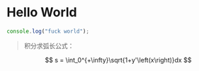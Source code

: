 # Hello World

```javascript
console.log("fuck world");
```

> 积分求弧长公式：

$$
s = \int_0^{+\infty}\sqrt{1+y'\left(x\right)}dx
$$
